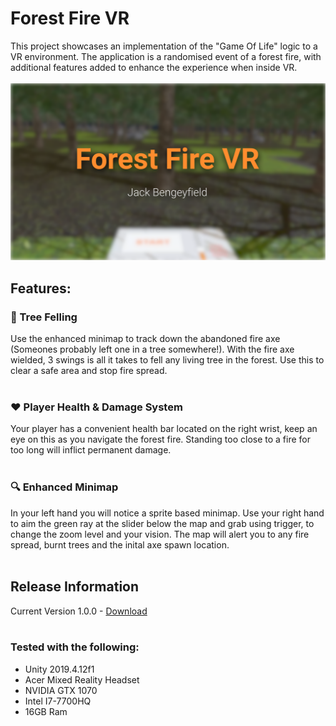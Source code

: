 # Forest Fire VR

This project showcases an implementation of the "Game Of Life" logic to a VR environment. The application is a randomised event of a forest fire, with additional features added to enhance the experience when inside VR.
<br><br>
[![](https://github.com/jbengey/ForestFire-VR_MSc/blob/master/GITHUB_video_image.png?raw=true)](http://www.youtube.com/watch?v=_uU5WR56pBc "Showcase")

## Features:

### :deciduous_tree: Tree Felling
Use the enhanced minimap to track down the abandoned fire axe (Someones probably left one in a tree somewhere!). With the fire axe wielded, 3 swings is all it takes to fell any living tree in the forest. Use this to clear a safe area and stop fire spread.
<br><br>


### :heart: Player Health & Damage System 
Your player has a convenient health bar located on the right wrist, keep an eye on this as you navigate the forest fire. Standing too close to a fire for too long will inflict permanent damage.
<br><br>

### :mag: Enhanced Minimap
In your left hand you will notice a sprite based minimap. Use your right hand to aim the green ray at the slider below the map and grab using trigger, to change the zoom level and your vision. The map will alert you to any fire spread, burnt trees and the inital axe spawn location.
<br><br>

## Release Information
Current Version 1.0.0 - [Download](https://github.com/jbengey/ForestFire-VR_MSc/releases/download/V1.0/ForestFire-RELEASE-V1.zip)
<br><br>

### Tested with the following:
* Unity 2019.4.12f1
* Acer Mixed Reality Headset
* NVIDIA GTX 1070
* Intel I7-7700HQ
* 16GB Ram
